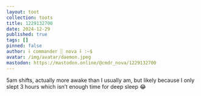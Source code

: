 ```yaml
---
layout: toot
collection: toots
title: 1229132700
date: 2024-12-29
published: true
tags: []
pinned: false
author: ⸸ commander ░ nova ⸸ :~$
avatar: /img/avatar/daemon.jpeg
mastodon: https://mastodon.online/@cmdr_nova/1229132700
---
```


5am shifts, actually more awake than I usually am, but likely because I only slept 3 hours which isn’t enough time for deep sleep 😂
